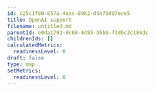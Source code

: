 ```yaml
---
id: c25c1f80-857a-4eac-89b2-d5479d97ece5
title: OpenAI support
filename: untitled.md
parentId: e0da1792-9c08-4d55-b5b9-73d6c2c184dc
childrenIds: []
calculatedMetrics:
  readinessLevel: 0
draft: false
type: map
setMetrics:
  readinessLevel: 0
---
```


